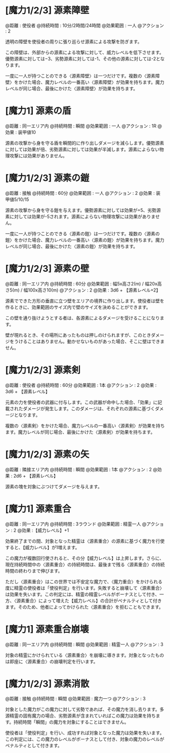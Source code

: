 # [魔力1/2/3] 源素障壁

@距離 : 使役者	@持続時間 : 10分/2時間/24時間	@効果範囲 : 一人	@アクション : 2

透明の障壁を使役者の周りに張り巡らせ源素による攻撃を防ぎます。

この障壁は、外部からの源素による攻撃に対して、威力レベルを低下させます。優勢源素に対しては−3、劣勢源素に対しては-1、その他の源素に対しては-2となります。

一度に一人が持つことのできる〈源素障壁〉は一つだけです。複数の〈源素障壁〉をかけた場合、魔力レベルの一番高い〈源素障壁〉が効果を持ちます。魔力レベルが同じ場合、最後にかけた〈源素障壁〉が効果を持ちます。

# [魔力1] 源素の盾

@距離 : 同一エリア内	@持続時間 : 瞬間	@効果範囲 : 一人	@アクション : 1R	@効果 : 装甲値10

源素の攻撃から身を守る盾を瞬間的に作り出しダメージを減らします。優勢源素に対しては効果が倍、劣勢源素に対しては効果が半減します。源素によらない物理攻撃には効果がありません。

# [魔力1/2/3] 源素の鎧

@距離 : 接触	@持続時間 : 60分	@効果範囲 : 一人	@アクション : 2	@効果 : 装甲値5/10/15

源素の攻撃から身を守る鎧を与えます。優勢源素に対しては効果が+5、劣勢源素に対しては効果が-5されます。源素によらない物理攻撃には効果がありません。

一度に一人が持つことのできる〈源素の鎧〉は一つだけです。複数の〈源素の鎧〉をかけた場合、魔力レベルの一番高い〈源素の鎧〉が効果を持ちます。魔力レベルが同じ場合、最後にかけた〈源素の鎧〉が効果を持ちます。

# [魔力1/2/3] 源素の壁

@距離 : 同一エリア内	@持続時間 : 60分	@効果範囲 : 幅5x高さ2(m) / 幅20x高さ5(m) / 幅100x高さ10(m)	@アクション : 2	@効果 : 3d6 + 【源素レベル+2】

源素でできた方形の垂直に立つ壁をエリアの境界に作り出します。使役者は壁を作るときに、効果範囲のサイズ内で壁のサイズを決めることができます。

この壁を通り抜けようとする者は、各源素によるダメージを受けることになります。

壁が現れるとき、その場所にあったものは押しのけられますが、このときダメージをうけることはありません。動かせないものがあった場合、そこに壁はできません。

# [魔力1/2/3] 源素剣

@距離 : 使役者	@持続時間 : 60分	@効果範囲 : 1本	@アクション : 2	@効果 : 3d6 + 【源素レベル】

元素の力を使役者の武器に付与します。この武器が命中した場合、「効果」に記載されたダメージが発生します。このダメージは、それぞれの源素に基づくダメージとなります。

複数の〈源素剣〉をかけた場合、魔力レベルの一番高い〈源素剣〉が効果を持ちます。魔力レベルが同じ場合、最後にかけた〈源素剣〉が効果を持ちます。

# [魔力1/2/3] 源素の矢

@距離 : 隣接エリア内	@持続時間 : 瞬間	@効果範囲 : 1本	@アクション : 2	@効果 : 2d6 + 【源素レベル】

源素の塊を対象にぶつけてダメージを与えます。

# [魔力1] 源素重合

@距離 : 同一エリア内	@持続時間 : 3ラウンド	@効果範囲 : 精霊一人 @アクション : 2 @効果 :【威力レベル】+1

効果終了までの間、対象となった精霊は〈源素重合〉の源素に基づく魔力を行使すると、【威力レベル】が1増えます。

この魔力が複数回行使されると、その分【威力レベル】は上昇します。さらに、現在持続時間中の〈源素重合〉の持続時間は、最後まで残る〈源素重合〉の持続時間の終わりまで伸びます。

ただし〈源素重合〉はこの世界では不安定な魔力で、〈魔力重合〉をかけられる度に精霊の使役者は「使役判定」を行います。失敗すると崩壊して〈源素重合〉は効果を失います。この判定には、精霊の精霊レベルがボーナスとして付き、一方、〈源素重合〉によって増えた【威力レベル】の合計がペナルティとして付きます。そのため、他者によってかけられた〈源素重合〉を拒むこともできます。

# [魔力1] 源素重合崩壊

@距離 : 同一エリア内	@持続時間 : 瞬間 @効果範囲 : 精霊一人	@アクション : 3

対象の精霊にかけられている〈源素重合〉を崩壊に導きます。対象となったものは即座に〈源素重合〉の崩壊判定を行います。

# [魔力1/2/3] 源素消散

@距離 : 接触	@持続時間 : 瞬間 @効果範囲 : 魔力一つ	@アクション : 3

対象とした魔力がこの魔力に対して劣勢であれば、その魔力を消し去ります。多源精霊の固有魔力の場合、劣勢源素が含まれていればこの魔力は効果を持ちます。持続時間「瞬間」の魔力を対象にすることはできません。

使役者は「使役判定」を行い、成功すれば対象となった魔力は効果を失います。この判定には、この魔力のレベルがボーナスとして付き、対象の魔力のレベルがペナルティとして付きます。
